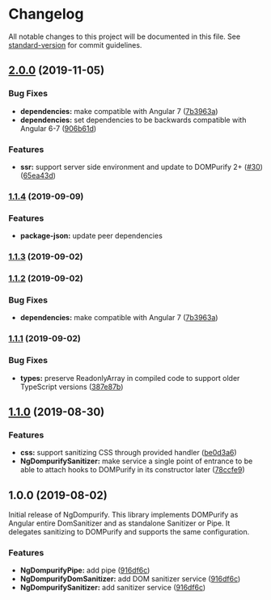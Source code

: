 # Changelog

All notable changes to this project will be documented in this file. See [standard-version](https://github.com/conventional-changelog/standard-version) for commit guidelines.

## [2.0.0](https://github.com/TinkoffCreditSystems/ng-dompurify/compare/v1.1.1...v2.0.0) (2019-11-05)

### Bug Fixes

-   **dependencies:** make compatible with Angular 7 ([7b3963a](https://github.com/TinkoffCreditSystems/ng-dompurify/commit/7b3963a))
-   **dependencies:** set dependencies to be backwards compatible with Angular 6-7 ([906b61d](https://github.com/TinkoffCreditSystems/ng-dompurify/commit/906b61d))

### Features

-   **ssr:** support server side environment and update to DOMPurify 2+ ([#30](https://github.com/TinkoffCreditSystems/ng-dompurify/issues/30)) ([65ea43d](https://github.com/TinkoffCreditSystems/ng-dompurify/commit/65ea43d))

### [1.1.4](https://github.com/TinkoffCreditSystems/ng-dompurify/compare/v1.1.1...v1.1.4) (2019-09-09)

### Features

-   **package-json:** update peer dependencies

### [1.1.3](https://github.com/TinkoffCreditSystems/ng-dompurify/compare/v1.1.1...v1.1.3) (2019-09-02)

### [1.1.2](https://github.com/TinkoffCreditSystems/ng-dompurify/compare/v1.1.1...v1.1.2) (2019-09-02)

### Bug Fixes

-   **dependencies:** make compatible with Angular 7 ([7b3963a](https://github.com/TinkoffCreditSystems/ng-dompurify/commit/7b3963a))

### [1.1.1](https://github.com/TinkoffCreditSystems/ng-dompurify/compare/v1.1.0...v1.1.1) (2019-09-02)

### Bug Fixes

-   **types:** preserve ReadonlyArray in compiled code to support older TypeScript versions ([387e87b](https://github.com/TinkoffCreditSystems/ng-dompurify/commit/387e87b))

## [1.1.0](https://github.com/TinkoffCreditSystems/ng-dompurify/compare/v1.0.0...v1.1.0) (2019-08-30)

### Features

-   **css:** support sanitizing CSS through provided handler ([be0d3a6](https://github.com/TinkoffCreditSystems/ng-dompurify/commit/be0d3a6))
-   **NgDompurifySanitizer:** make service a single point of entrance to be able to attach hooks to DOMPurify in its constructor later ([78ccfe9](https://github.com/TinkoffCreditSystems/ng-dompurify/commit/78ccfe9))

## 1.0.0 (2019-08-02)

Initial release of NgDompurify. This library implements DOMPurify as Angular entire DomSanitizer and as standalone Sanitizer or Pipe. It delegates sanitizing to DOMPurify and supports the same configuration.

### Features

-   **NgDompurifyPipe:** add pipe ([916df6c](https://github.com/TinkoffCreditSystems/ng-dompurify/commit/916df6c))
-   **NgDompurifyDomSanitizer:** add DOM sanitizer service ([916df6c](https://github.com/TinkoffCreditSystems/ng-dompurify/commit/916df6c))
-   **NgDompurifySanitizer:** add sanitizer service ([916df6c](https://github.com/TinkoffCreditSystems/ng-dompurify/commit/916df6c))
